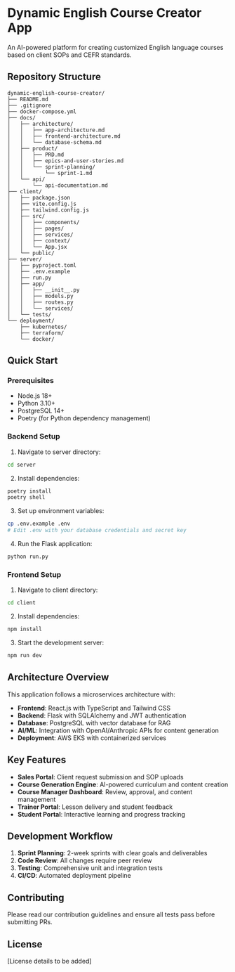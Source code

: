 # Dynamic English Course Creator App

An AI-powered platform for creating customized English language courses based on client SOPs and CEFR standards.

## Repository Structure

```
dynamic-english-course-creator/
├── README.md
├── .gitignore
├── docker-compose.yml
├── docs/
│   ├── architecture/
│   │   ├── app-architecture.md
│   │   ├── frontend-architecture.md
│   │   └── database-schema.md
│   ├── product/
│   │   ├── PRD.md
│   │   ├── epics-and-user-stories.md
│   │   └── sprint-planning/
│   │       └── sprint-1.md
│   └── api/
│       └── api-documentation.md
├── client/
│   ├── package.json
│   ├── vite.config.js
│   ├── tailwind.config.js
│   ├── src/
│   │   ├── components/
│   │   ├── pages/
│   │   ├── services/
│   │   ├── context/
│   │   └── App.jsx
│   └── public/
├── server/
│   ├── pyproject.toml
│   ├── .env.example
│   ├── run.py
│   ├── app/
│   │   ├── __init__.py
│   │   ├── models.py
│   │   ├── routes.py
│   │   └── services/
│   └── tests/
└── deployment/
    ├── kubernetes/
    ├── terraform/
    └── docker/
```

## Quick Start

### Prerequisites
- Node.js 18+
- Python 3.10+
- PostgreSQL 14+
- Poetry (for Python dependency management)

### Backend Setup

1. Navigate to server directory:
```bash
cd server
```

2. Install dependencies:
```bash
poetry install
poetry shell
```

3. Set up environment variables:
```bash
cp .env.example .env
# Edit .env with your database credentials and secret key
```

4. Run the Flask application:
```bash
python run.py
```

### Frontend Setup

1. Navigate to client directory:
```bash
cd client
```

2. Install dependencies:
```bash
npm install
```

3. Start the development server:
```bash
npm run dev
```

## Architecture Overview

This application follows a microservices architecture with:

- **Frontend**: React.js with TypeScript and Tailwind CSS
- **Backend**: Flask with SQLAlchemy and JWT authentication
- **Database**: PostgreSQL with vector database for RAG
- **AI/ML**: Integration with OpenAI/Anthropic APIs for content generation
- **Deployment**: AWS EKS with containerized services

## Key Features

- **Sales Portal**: Client request submission and SOP uploads
- **Course Generation Engine**: AI-powered curriculum and content creation
- **Course Manager Dashboard**: Review, approval, and content management
- **Trainer Portal**: Lesson delivery and student feedback
- **Student Portal**: Interactive learning and progress tracking

## Development Workflow

1. **Sprint Planning**: 2-week sprints with clear goals and deliverables
2. **Code Review**: All changes require peer review
3. **Testing**: Comprehensive unit and integration tests
4. **CI/CD**: Automated deployment pipeline

## Contributing

Please read our contribution guidelines and ensure all tests pass before submitting PRs.

## License

[License details to be added]